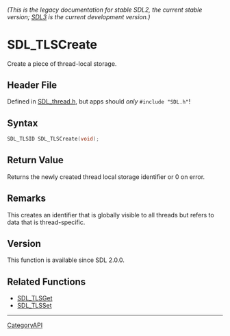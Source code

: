 ###### (This is the legacy documentation for stable SDL2, the current stable version; [SDL3](https://wiki.libsdl.org/SDL3/) is the current development version.)
# SDL_TLSCreate

Create a piece of thread-local storage.

## Header File

Defined in [SDL_thread.h](https://github.com/libsdl-org/SDL/blob/SDL2/include/SDL_thread.h), but apps should _only_ `#include "SDL.h"`!

## Syntax

```c
SDL_TLSID SDL_TLSCreate(void);

```

## Return Value

Returns the newly created thread local storage identifier or 0 on error.

## Remarks

This creates an identifier that is globally visible to all threads but
refers to data that is thread-specific.

## Version

This function is available since SDL 2.0.0.

## Related Functions

* [SDL_TLSGet](SDL_TLSGet)
* [SDL_TLSSet](SDL_TLSSet)

----
[CategoryAPI](CategoryAPI)


